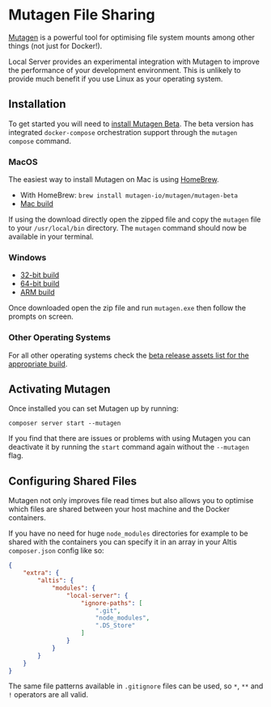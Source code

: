 # Mutagen File Sharing

[Mutagen](https://mutagen.io/) is a powerful tool for optimising file system mounts among other things (not just for Docker!).

Local Server provides an experimental integration with Mutagen to improve the performance of your development environment. This is unlikely to provide much benefit if you use Linux as your operating system.

## Installation

To get started you will need to [install Mutagen Beta](https://mutagen.io/documentation/introduction/installation#development-channels). The beta version has integrated `docker-compose` orchestration support through the `mutagen compose` command.

### MacOS

The easiest way to install Mutagen on Mac is using [HomeBrew](https://brew.sh/).

- With HomeBrew: `brew install mutagen-io/mutagen/mutagen-beta`
- [Mac build](https://github.com/mutagen-io/mutagen/releases/download/v0.12.0-beta2/mutagen_darwin_amd64_v0.12.0-beta2.tar.gz)

If using the download directly open the zipped file and copy the `mutagen` file to your `/usr/local/bin` directory. The `mutagen` command should now be available in your terminal.

### Windows

- [32-bit build](https://github.com/mutagen-io/mutagen/releases/download/v0.12.0-beta2/mutagen_windows_386_v0.12.0-beta2.zip)
- [64-bit build](https://github.com/mutagen-io/mutagen/releases/download/v0.12.0-beta2/mutagen_windows_amd64_v0.12.0-beta2.zip)
- [ARM build](https://github.com/mutagen-io/mutagen/releases/download/v0.12.0-beta2/mutagen_windows_arm_v0.12.0-beta2.zip)

Once downloaded open the zip file and run `mutagen.exe` then follow the prompts on screen.

### Other Operating Systems

For all other operating systems check the [beta release assets list for the appropriate build](https://github.com/mutagen-io/mutagen/releases/tag/v0.12.0-beta2).

## Activating Mutagen

Once installed you can set Mutagen up by running:

```
composer server start --mutagen
```

If you find that there are issues or problems with using Mutagen you can deactivate it by running the `start` command again without the `--mutagen` flag.

## Configuring Shared Files

Mutagen not only improves file read times but also allows you to optimise which files are shared between your host machine and the Docker containers.

If you have no need for huge `node_modules` directories for example to be shared with the containers you can specify it in an array in your Altis `composer.json` config like so:

```json
{
	"extra": {
		"altis": {
			"modules": {
				"local-server": {
					"ignore-paths": [
                        ".git",
                        "node_modules",
                        ".DS_Store"
                    ]
				}
			}
		}
	}
}
```

The same file patterns available in `.gitignore` files can be used, so `*`, `**` and `!` operators are all valid.
